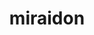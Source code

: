 ---
id: 1008
title: miraidon
types: [electric,dragon]
image: https://raw.githubusercontent.com/PokeAPI/sprites/master/sprites/pokemon/1008.png
---